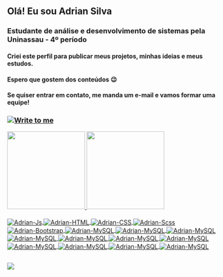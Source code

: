 ## Olá! Eu sou Adrian Silva
### Estudante de análise e desenvolvimento de sistemas pela Uninassau - 4º período
#### Criei este perfil para publicar meus projetos, minhas ideias e meus estudos.
#### Espero que gostem dos conteúdos 😉
####  Se quiser entrar em contato, me manda um e-mail e vamos formar uma equipe!
### <a href="mailto:adrian.siilvanascimento@gmail.com" target="_blank"><img align="center" src="https://img.shields.io/badge/Gmail-D14836?style=for-the-badge&logo=gmail&logoColor=white" alt="Write to me"></a>

<div>
  <a href="https://github.com/AdrianSilvadoNascimento">
  <img height="180em" src="https://github-readme-stats.vercel.app/api?username=AdrianSilvadoNascimento&show_icons=true&theme=onedark&include_all_commits=true&count_private=true"/>
  <img height="180em" src="https://github-readme-stats.vercel.app/api/top-langs/?username=AdrianSilvadoNascimento&layout=compact&langs_count=7&theme=onedark"/>
</div>
<div style="display: inline_block"><br>
  <img align="center" alt="Adrian-Js" src="https://img.shields.io/badge/JavaScript-F7DF1E?style=for-the-badge&logo=javascript&logoColor=black">
  <img align="center" alt="Adrian-HTML" src="https://img.shields.io/badge/HTML5-E34F26?style=for-the-badge&logo=html5&logoColor=white">
  <img align="center" alt="Adrian-CSS" src="https://img.shields.io/badge/CSS3-1572B6?style=for-the-badge&logo=css3&logoColor=white">
  <img align="center" alt="Adrian-Scss" src="https://img.shields.io/badge/Sass-CC6699?style=for-the-badge&logo=sass&logoColor=white">
  <img align="center" alt="Adrian-Bootstrap" src="https://img.shields.io/badge/Bootstrap-563D7C?style=for-the-badge&logo=bootstrap&logoColor=white">
  <img align="center" alt="Adrian-MySQL" src="https://img.shields.io/badge/GitHub-100000?style=for-the-badge&logo=github&logoColor=white">
  <img align="center" alt="Adrian-MySQL" src="https://img.shields.io/badge/Python-3776AB?style=for-the-badge&logo=python&logoColor=white">
  <img align="center" alt="Adrian-MySQL" src="https://img.shields.io/badge/TypeScript-007ACC?style=for-the-badge&logo=typescript&logoColor=white">
  <img align="center" alt="Adrian-MySQL" src="https://img.shields.io/badge/MongoDB-white?style=for-the-badge&logo=mongodb&logoColor=4EA94B">
  <img align="center" alt="Adrian-MySQL" src="https://img.shields.io/badge/npm-CB3837?style=for-the-badge&logo=npm&logoColor=white">
  <img align="center" alt="Adrian-MySQL" src="https://img.shields.io/badge/Node.js-339933?style=for-the-badge&logo=nodedotjs&logoColor=white">
  <img align="center" alt="Adrian-MySQL" src="https://img.shields.io/badge/Express.js-000000?style=for-the-badge&logo=express&logoColor=white">
  <img align="center" alt="Adrian-MySQL" src="https://img.shields.io/badge/Angular-DD0031?style=for-the-badge&logo=angular&logoColor=white">
  <img align="center" alt="Adrian-MySQL" src="https://img.shields.io/badge/Git-F05032?style=for-the-badge&logo=git&logoColor=white">
  <img align="center" alt="Adrian-MySQL" src="https://img.shields.io/badge/Jira-0052CC?style=for-the-badge&logo=Jira&logoColor=white">
  <img align="center" alt="Adrian-MySQL" src="https://img.shields.io/badge/Google_Cloud-4285F4?style=for-the-badge&logo=google-cloud&logoColor=white">
</div>
  
  ##
  
  <div>
    <a href="https://www.linkedin.com/in/adrian-silva-do-nascimento-6b4520200/"><img src="https://img.shields.io/badge/-LinkedIn-%230077B5?style=for-the-badge&logo=linkedin&logoColor=white"></a>
  </div>
